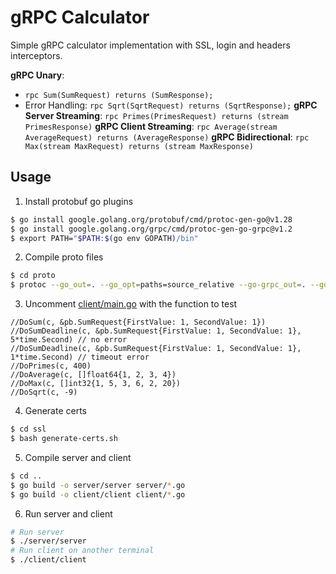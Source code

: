 # gRPC Calculator

Simple gRPC calculator implementation with SSL, login and headers interceptors.

**gRPC Unary**: 
- `rpc Sum(SumRequest) returns (SumResponse);`
- Error Handling: `rpc Sqrt(SqrtRequest) returns (SqrtResponse);`
**gRPC Server Streaming**: `rpc Primes(PrimesRequest) returns (stream PrimesResponse)`
**gRPC Client Streaming**: `rpc Average(stream AverageRequest) returns (AverageResponse)`
**gRPC Bidirectional**: `rpc Max(stream MaxRequest) returns (stream MaxResponse)`

## Usage

1. Install protobuf go plugins

```bash
$ go install google.golang.org/protobuf/cmd/protoc-gen-go@v1.28
$ go install google.golang.org/grpc/cmd/protoc-gen-go-grpc@v1.2
$ export PATH="$PATH:$(go env GOPATH)/bin"
```

2. Compile proto files

```bash
$ cd proto
$ protoc --go_out=. --go_opt=paths=source_relative --go-grpc_out=. --go-grpc_opt=paths=source_relative *.proto
```

3. Uncomment [client/main.go](./client/main.go) with the function to test

```
//DoSum(c, &pb.SumRequest{FirstValue: 1, SecondValue: 1})
//DoSumDeadline(c, &pb.SumRequest{FirstValue: 1, SecondValue: 1}, 5*time.Second) // no error
//DoSumDeadline(c, &pb.SumRequest{FirstValue: 1, SecondValue: 1}, 1*time.Second) // timeout error
//DoPrimes(c, 400)
//DoAverage(c, []float64{1, 2, 3, 4})
//DoMax(c, []int32{1, 5, 3, 6, 2, 20})
//DoSqrt(c, -9)
```

4. Generate certs

```bash
$ cd ssl
$ bash generate-certs.sh
```

5. Compile server and client

```bash
$ cd ..
$ go build -o server/server server/*.go
$ go build -o client/client client/*.go
```

6. Run server and client

```bash
# Run server
$ ./server/server
# Run client on another terminal
$ ./client/client
```
